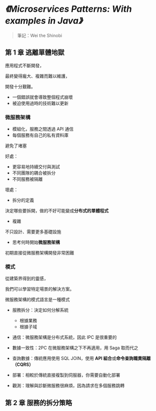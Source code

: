 # *《Microservices Patterns: With examples in Java》*

> 筆記：Wei the Shinobi

## 第 1 章 逃離單體地獄

應用程式不斷開發，

最終變得龐大、複雜而難以維護，

開發十分艱難。

- 一個錯誤就會導致整個程式崩壞
- 被迫使用過時的技術難以更新

### 微服務架構

- 模組化，服務之間透過 API 通信
- 每個服務有自己的私有資料庫

避免了堵塞

好處：

- 更容易地持續交付與測試
- 不同團隊的耦合被拆分
- 不同服務被隔離

壞處：

- 拆分的定義

決定哪些要拆開，做的不好可能變成**分布式的單體程式**

- 複雜

不只設計、需要更多基礎設施

- 思考何時開始**微服務架構**

初期直接從微服務架構開發非常困難

### 模式

從建築界得到的靈感，

我們可以學習特定場景的解決方案。

微服務架構的模式語言是一種模式

- 服務拆分：決定如何分解系統
  - 根據業務
  - 根據子域

- 通信：微服務架構是分布式系統，因此 IPC 是很重要的

- 數據一致性：2PC 在微服務架構之下不再適用，用 Saga 取而代之

- 查詢數據：傳統應用使用 SQL JOIN，使用 **API 組合**或**命令查詢職責隔離（CQRS）**

- 部署：相較於傳統直接複製到伺服器，你需要自動化部署

- 觀測：理解與診斷微服務很麻煩，因為請求在多個服務跳轉

  

## 第 2 章 服務的拆分策略

